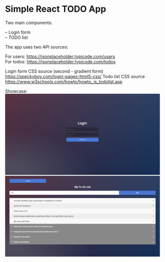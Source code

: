 ﻿<h1>Simple React TODO App</h1>

Two main components:

– Login form<br>
– TODO list

The app uses two API sources:

For users: https://jsonplaceholder.typicode.com/users<br>
For todos: https://jsonplaceholder.typicode.com/todos

Login form CSS source (second - gradient form)<br>
https://speckyboy.com/login-pages-html5-css/
Todo list CSS source<br>
https://www.w3schools.com/howto/howto_js_todolist.asp

Showcase:
![](loginform.PNG)
![](todolist.PNG)